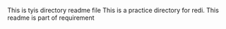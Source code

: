 This is tyis directory readme file
This is a practice directory for redi.
This readme is part of requirement
